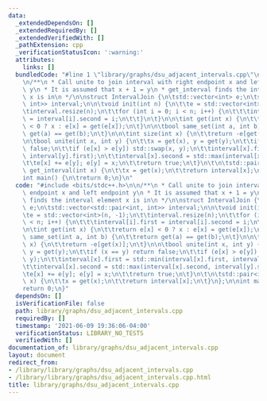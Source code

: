 ```yaml
---
data:
  _extendedDependsOn: []
  _extendedRequiredBy: []
  _extendedVerifiedWith: []
  _pathExtension: cpp
  _verificationStatusIcon: ':warning:'
  attributes:
    links: []
  bundledCode: "#line 1 \"library/graphs/dsu_adjacent_intervals.cpp\"\n#include <bits/stdc++.h>\n\
    \n/**\n * Call unite to join interval with right endpoint x and left endpoint\
    \ y\n * It is assumed that x + 1 = y\n * get_interval finds the interval element\
    \ x is in\n */\n\nstruct IntervalJoin {\n\tstd::vector<int> e;\n\tstd::vector<std::pair<int,\
    \ int>> interval;\n\n\tvoid init(int n) {\n\t\te = std::vector<int>(n, -1);\n\t\
    \tinterval.resize(n);\n\t\tfor (int i = 0; i < n; i++) {\n\t\t\tinterval[i].first\
    \ = interval[i].second = i;\n\t\t}\n\t}\n\n\tint get(int x) {\n\t\treturn e[x]\
    \ < 0 ? x : e[x] = get(e[x]);\n\t}\n\n\tbool same_set(int a, int b) {\n\t\treturn\
    \ get(a) == get(b);\n\t}\n\n\tint size(int x) {\n\t\treturn -e[get(x)];\n\t}\n\
    \n\tbool unite(int x, int y) {\n\t\tx = get(x), y = get(y);\n\t\tif (x == y) return\
    \ false;\n\t\tif (e[x] > e[y]) std::swap(x, y);\n\t\tinterval[x].first = std::min(interval[x].first,\
    \ interval[y].first);\n\t\tinterval[x].second = std::max(interval[x].second, interval[y].second);\n\
    \t\te[x] += e[y]; e[y] = x;\n\t\treturn true;\n\t}\n\t\n\tstd::pair<int, int>\
    \ get_interval(int x) {\n\t\tx = get(x);\n\t\treturn interval[x];\n\t}\n};\n\n\
    int main() {\n\treturn 0;\n}\n"
  code: "#include <bits/stdc++.h>\n\n/**\n * Call unite to join interval with right\
    \ endpoint x and left endpoint y\n * It is assumed that x + 1 = y\n * get_interval\
    \ finds the interval element x is in\n */\n\nstruct IntervalJoin {\n\tstd::vector<int>\
    \ e;\n\tstd::vector<std::pair<int, int>> interval;\n\n\tvoid init(int n) {\n\t\
    \te = std::vector<int>(n, -1);\n\t\tinterval.resize(n);\n\t\tfor (int i = 0; i\
    \ < n; i++) {\n\t\t\tinterval[i].first = interval[i].second = i;\n\t\t}\n\t}\n\
    \n\tint get(int x) {\n\t\treturn e[x] < 0 ? x : e[x] = get(e[x]);\n\t}\n\n\tbool\
    \ same_set(int a, int b) {\n\t\treturn get(a) == get(b);\n\t}\n\n\tint size(int\
    \ x) {\n\t\treturn -e[get(x)];\n\t}\n\n\tbool unite(int x, int y) {\n\t\tx = get(x),\
    \ y = get(y);\n\t\tif (x == y) return false;\n\t\tif (e[x] > e[y]) std::swap(x,\
    \ y);\n\t\tinterval[x].first = std::min(interval[x].first, interval[y].first);\n\
    \t\tinterval[x].second = std::max(interval[x].second, interval[y].second);\n\t\
    \te[x] += e[y]; e[y] = x;\n\t\treturn true;\n\t}\n\t\n\tstd::pair<int, int> get_interval(int\
    \ x) {\n\t\tx = get(x);\n\t\treturn interval[x];\n\t}\n};\n\nint main() {\n\t\
    return 0;\n}"
  dependsOn: []
  isVerificationFile: false
  path: library/graphs/dsu_adjacent_intervals.cpp
  requiredBy: []
  timestamp: '2021-06-09 19:36:06-04:00'
  verificationStatus: LIBRARY_NO_TESTS
  verifiedWith: []
documentation_of: library/graphs/dsu_adjacent_intervals.cpp
layout: document
redirect_from:
- /library/library/graphs/dsu_adjacent_intervals.cpp
- /library/library/graphs/dsu_adjacent_intervals.cpp.html
title: library/graphs/dsu_adjacent_intervals.cpp
---
```

